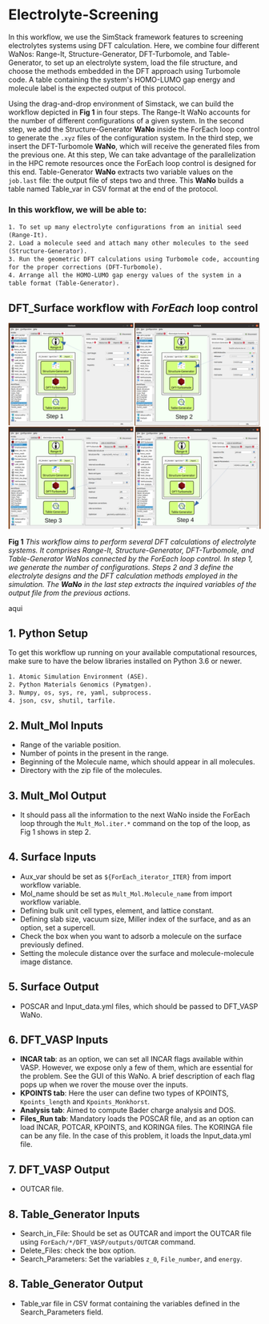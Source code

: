 # Electrolyte-Screening

In this workflow, we use the SimStack framework features to screening electrolytes systems using DFT calculation. Here, we combine four different WaNos: Range-It, Structure-Generator, DFT-Turbomole, and Table-Generator, to set up an electrolyte system, load the file structure, and choose the methods embedded in the DFT approach using Turbomole code. A table containing the system's HOMO-LUMO gap energy and molecule label is the expected output of this protocol.

Using the drag-and-drop environment of Simstack, we can build the workflow depicted in **Fig 1** in four steps. The Range-It WaNo accounts for the number of different configurations of a given system.  In the second step, we add the Structure-Generator **WaNo** inside the ForEach loop control to generate the ```.xyz``` files of the configuration system. In the third step, we insert the DFT-Turbomole **WaNo**, which will receive the generated files from the previous one. At this step, We can take advantage of the parallelization in the HPC remote resources once the ForEach loop control is designed for this end.  Table-Generator **WaNo** extracts two variable values on the ```job.last``` file: the output file of steps two and three. This **WaNo** builds a table named Table_var in CSV format at the end of the protocol.

### In this workflow, we will be able to:
```
1. To set up many electrolyte configurations from an initial seed (Range-It).
2. Load a molecule seed and attach many other molecules to the seed (Structure-Generator).
3. Run the geometric DFT calculations using Turbomole code, accounting for the proper corrections (DFT-Turbomole).
4. Arrange all the HOMO-LUMO gap energy values of the system in a table format (Table-Generator).
```

## DFT_Surface workflow with **_ForEach_** loop control
![Semantic description of image](Electrolyte-Screening.png)

**Fig 1** _This workflow aims to perform several DFT calculations of electrolyte systems. It comprises Range-It, Structure-Generator, DFT-Turbomole, and Table-Generator WaNos connected by the ForEach loop control. In step 1, we generate the number of configurations. Steps 2 and 3 define the electrolyte designs and the DFT calculation methods employed in the simulation. The **WaNo** in the last step extracts the inquired variables of the output file from the previous actions._

aqui

## 1. Python Setup
To get this workflow up running on your available computational resources, make sure to have the below libraries installed on Python 3.6 or newer.

```
1. Atomic Simulation Environment (ASE).
2. Python Materials Genomics (Pymatgen).
3. Numpy, os, sys, re, yaml, subprocess.
4. json, csv, shutil, tarfile. 
```
## 2. Mult_Mol Inputs
- Range of the variable position. 
- Number of points in the present in the range. 
- Beginning of the Molecule name, which should appear in all molecules. 
- Directory with the zip file of the molecules.
## 3. Mult_Mol Output
- It should pass all the information to the next WaNo inside the ForEach loop through the `Mult_Mol.iter.*` command on the top of the loop, as Fig 1 shows in step 2.
## 4. Surface Inputs
- Aux_var should be set as `${ForEach_iterator_ITER}` from import workflow variable.
- Mol_name should be set as `Mult_Mol.Molecule_name` from import workflow variable.
- Defining bulk unit cell types, element, and lattice constant.
- Defining slab size, vacuum size, Miller index of the surface, and as an option, set a supercell.
- Check the box when you want to adsorb a molecule on the surface previously defined.
- Setting the molecule distance over the surface and molecule-molecule image distance.
## 5. Surface Output
- POSCAR and Input_data.yml files, which should be passed to DFT_VASP WaNo.
## 6. DFT_VASP Inputs
- **INCAR tab**: as an option, we can set all INCAR flags available within VASP. However, we expose only a few of them, which are essential for the problem. See the GUI of this WaNo. A brief description of each flag pops up when we rover the mouse over the inputs.
- **KPOINTS tab**: Here the user can define two types of KPOINTS, `Kpoints_length` and `Kpoints_Monkhorst`.
- **Analysis tab**: Aimed to compute Bader charge analysis and DOS.
- **Files_Run tab**: Mandatory loads the POSCAR file, and as an option can load INCAR, POTCAR, KPOINTS, and KORINGA files. The KORINGA file can be any file. In the case of this problem, it loads the Input_data.yml file.
## 7. DFT_VASP Output
- OUTCAR file.
## 8. Table_Generator Inputs
- Search_in_File: Should be set as OUTCAR and import the OUTCAR file using `ForEach/*/DFT_VASP/outputs/OUTCAR` command.
- Delete_Files: check the box option.
- Search_Parameters: Set the variables `z_0`, `File_number`, and `energy`.  
## 8. Table_Generator Output
- Table_var file in CSV format containing the variables defined in the Search_Parameters field.
